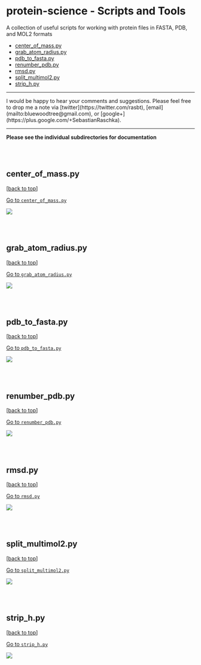 # protein-science - Scripts and Tools


A collection of useful scripts for working with protein files in FASTA, PDB, and MOL2 formats

- [center_of_mass.py](#center_of_masspy)
- [grab_atom_radius.py](#grab_atom_radiuspy)
- [pdb_to_fasta.py](#pdb_to_fastapy)
- [renumber_pdb.py](#renumber_pdbpy)
- [rmsd.py](#rmsdpy)
- [split_multimol2.py](#split_multimol2py)
- [strip_h.py](#strip_h)

<hr>
I would be happy to hear your comments and suggestions. 
Please feel free to drop me a note via
[twitter](https://twitter.com/rasbt), [email](mailto:bluewoodtree@gmail.com), or [google+](https://plus.google.com/+SebastianRaschka).
<hr>


**Please see the individual subdirectories for documentation**


<br>
<br>

## center_of_mass.py
[[back to top](#protein-science---scripts-and-tools)]

[Go to `center_of_mass.py`](./center_of_mass)

![](./center_of_mass/images/ligand_1_2.png)

<br>
<br>

## grab_atom_radius.py
[[back to top](#protein-science---scripts-and-tools)]

[Go to `grab_atom_radius.py`](./grab_atom_radius)

![](./grab_atom_radius/images/extract7.png)

<br>
<br>



## pdb_to_fasta.py
[[back to top](#protein-science---scripts-and-tools)]

[Go to `pdb_to_fasta.py`](./pdb_to_fasta)

![](./pdb_to_fasta/images/fasta.png)


<br>
<br>


## renumber_pdb.py
[[back to top](#protein-science---scripts-and-tools)]

[Go to `renumber_pdb.py`](./renumber_pdb)

![](./renumber_pdb/images/renumber_pdb.png)


<br>
<br>

## rmsd.py
[[back to top](#protein-science---scripts-and-tools)]

[Go to `rmsd.py`](./rmsd)

![](./rmsd/images/rmsd_poses.png)


<br>
<br>

## split_multimol2.py
[[back to top](#protein-science---scripts-and-tools)]

[Go to `split_multimol2.py`](./split_multimol2)

![](./split_multimol2/images/overview_1.png)

<br>
<br>

## strip_h.py
[[back to top](#protein-science---scripts-and-tools)]

[Go to `strip_h.py`](./strip_h)

![](./strip_h/images/overview.png)
